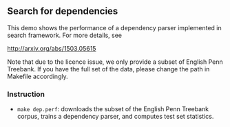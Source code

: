 Search for dependencies
-------------------------------------

This demo shows the performance of a dependency parser implemented in search
framework. For more details, see

http://arxiv.org/abs/1503.05615

Note that due to the licence issue, we only provide a subset of English Penn 
Treebank. If you have the full set of the data, please change the path in 
Makefile accordingly.


### Instruction ###

- `make dep.perf`: 
	downloads the subset of the English Penn Treebank corpus, trains a dependency parser, and computes test set statistics.

